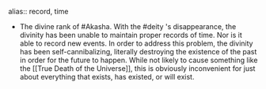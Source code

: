alias:: record, time

- The divine rank of #Akasha. With the #deity 's disappearance, the divinity has been unable to maintain proper records of time. Nor is it able to record new events. In order to address this problem, the divinity has been self-cannibalizing, literally destroying the existence of the past in order for the future to happen. While not likely to cause something like the [[True Death of the Universe]], this is obviously inconvenient for just about everything that exists, has existed, or will exist.